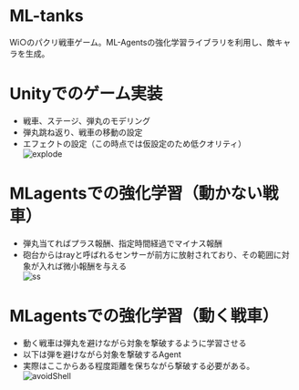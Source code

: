 # ML-tanks
Wi○のパクリ戦車ゲーム。ML-Agentsの強化学習ライブラリを利用し、敵キャラを生成。

# Unityでのゲーム実装
- 戦車、ステージ、弾丸のモデリング
- 弾丸跳ね返り、戦車の移動の設定
- エフェクトの設定（この時点では仮設定のため低クオリティ）  
![explode](https://user-images.githubusercontent.com/62131533/149570689-0a0b9e10-9685-4327-b697-48ef788e441c.gif)

# MLagentsでの強化学習（動かない戦車）
- 弾丸当てればプラス報酬、指定時間経過でマイナス報酬
- 砲台からはrayと呼ばれるセンサーが前方に放射されており、その範囲に対象が入れば微小報酬を与える  
![ss](https://user-images.githubusercontent.com/62131533/149570844-c4cb7b16-f535-4d21-a0af-e4f4ee90224d.gif)

# MLagentsでの強化学習（動く戦車）
- 動く戦車は弾丸を避けながら対象を撃破するように学習させる
- 以下は弾を避けながら対象を撃破するAgent
- 実際はここからある程度距離を保ちながら撃破する必要がある。  
![avoidShell](https://user-images.githubusercontent.com/62131533/149571986-bb18aa1a-cea4-4740-ab76-7fd6a6daa4b0.gif)
